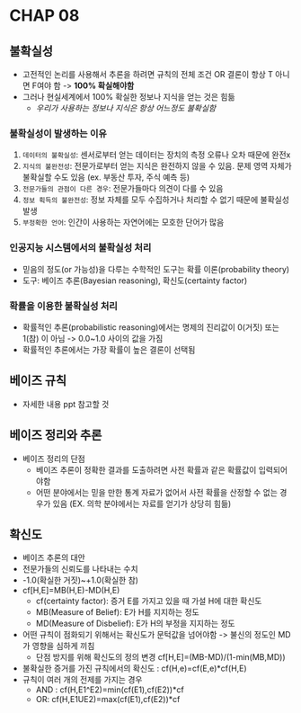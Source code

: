 # CHAP 08

## 불확실성 
* 고전적인 논리를 사용해서 추론을 하려면 규칙의 전체 조건 OR 결론이 항상 T 아니면 F여야 함 -> **100% 확실해야함**
* 그러나 현실세계에서 100% 확실한 정보나 지식을 얻는 것은 힘듦 
    * *우리가 사용하는 정보나 지식은 항상 어느정도 불확실함* 
### 불확실성이 발생하는 이유 
1. `데이터의 불확실성`: 센서로부터 얻는 데이터는 장치의 측정 오류나 오차 때문에 완전x
2. `지식의 불완전성`: 전문가로부터 얻는 지식은 완전하지 않을 수 있음. 문제 영역 자체가 불확실할 수도 있음 (ex. 부동산 투자, 주식 예측 등)
3. `전문가들의 관점이 다른 경우`: 전문가들마다 의견이 다를 수 있음
4. `정보 획득의 불완전성`: 정보 자체를 모두 수집하거나 처리할 수 없기 때문에 불확실성 발생
5. `부정확한 언어`: 인간이 사용하는 자연어에는 모호한 단어가 많음 
### 인공지능 시스템에서의 불확실성 처리 
* 믿음의 정도(or 가능성)을 다루는 수학적인 도구는 확률 이론(probability theory)
* 도구: 베이즈 추론(Bayesian reasoning), 확신도(certainty factor)
### 확률을 이용한 불확실성 처리
* 확률적인 추론(probabilistic reasoning)에서는 명제의 진리값이 0(거짓) 또는 1(참) 이 아님 -> 0.0~1.0 사이의 값을 가짐
* 확률적인 추론에서는 가장 확률이 높은 결론이 선택됨 

## 베이즈 규칙 
* 자세한 내용 ppt 참고할 것 

## 베이즈 정리와 추론 
* 베이즈 정리의 단점 
    * 베이즈 추론이 정확한 결과를 도출하려면 사전 확률과 같은 확률값이 입력되어야함
    * 어떤 분야에서는 믿을 만한 통계 자료가 없어서 사전 확률을 산정할 수 없는 경우가 있음 (EX. 의학 분야에서는 자료를 얻기가 상당히 힘듦)

## 확신도 
* 베이즈 추론의 대안 
* 전문가들의 신뢰도를 나타내는 수치 
* -1.0(확실한 거짓)~+1.0(확실한 참)
* cf[H,E]=MB(H,E)-MD(H,E)
    * cf(certainty factor): 증거 E를 가지고 있을 때 가설 H에 대한 확신도
    * MB(Measure of Belief): E가 H를 지지하는 정도
    * MD(Measure of Disbelief): E가 H의 부정을 지지하는 정도 
* 어떤 규칙이 점화되기 위해서는 확신도가 문턱값을 넘어야함 -> 불신의 정도인 MD가 영향을 심하게 끼침 
    * 단점 방지를 위해 확신도의 정의 변경 
        cf[H,E]=(MB-MD)/(1-min(MB,MD))
* 불확실한 증거를 가진 규칙에서의 확신도 : cf(H,e)=cf(E,e)*cf(H,E)
* 규칙이 여러 개의 전제를 가지는 경우
    * AND : cf(H,E1^E2)=min(cf(E1),cf(E2))*cf
    * OR: cf(H,E1UE2)=max(cf(E1),cf(E2))*cf